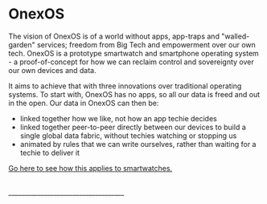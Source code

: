 
# OnexOS

The vision of OnexOS is of a world without apps, app-traps and "walled-garden" services;
freedom from Big Tech and empowerment over our own tech. OnexOS is a prototype
smartwatch and smartphone operating system - a proof-of-concept for how we can reclaim
control and sovereignty over our own devices and data.

It aims to achieve that with three innovations over traditional operating systems. To
start with, OnexOS has no apps, so all our data is freed and out in the open. Our data
in OnexOS can then be:

 - linked together how we like, not how an app techie decides
 - linked together peer-to-peer directly between our devices to build a single global data fabric, without techies watching or stopping us
 - animated by rules that we can write ourselves, rather than waiting for a techie to deliver it

<a href="http://object.network/smartwatch-os.html">Go here to see how this applies to smartwatches.</a>

<br/>
____________________________________




